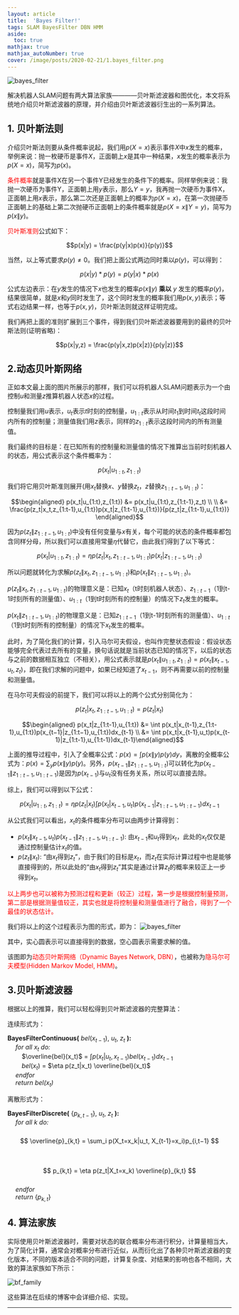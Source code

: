 ```yaml
---
layout: article
title:  'Bayes Filter!'
tags: SLAM BayesFilter DBN HMM
aside:
  toc: true
mathjax: true
mathjax_autoNumber: true
cover: /image/posts/2020-02-21/1.bayes_filter.png
---
```


![bayes_filter](/image/posts/2020-02-21/1.bayes_filter.png)

解决机器人SLAM问题有两大算法家族————贝叶斯滤波器和图优化，本文将系统地介绍贝叶斯滤波器的原理，并介绍由贝叶斯滤波器衍生出的一系列算法。

<!--more-->

## 1. 贝叶斯法则

介绍贝叶斯法则要从条件概率说起，我们用$p(X=x)$表示事件$X$中$x$发生的概率，举例来说：抛一枚硬币是事件$X$，正面朝上$x$是其中一种结果，$x$发生的概率表示为$p(X=x)$，简写为$p(x)$。

<span style="color:#f00;">条件概率</span>就是事件X在另一个事件Y已经发生的条件下的概率。同样举例来说：我抛一次硬币为事件Y，正面朝上用$y$表示，那么$Y=y$，我再抛一次硬币为事件X，正面朝上用$x$表示，那么第二次还是正面朝上的概率为$p(X=x)$，在第一次抛硬币正面朝上的基础上第二次抛硬币正面朝上的条件概率就是$p(X=x\|Y=y)$，简写为$p(x\|y)$。

<span style="color:#f00;">贝叶斯准则</span>公式如下：

$$p(x|y) = \frac{p(y|x)p(x)}{p(y)}$$

当然，以上等式要求$p(y) \neq 0$。我们把上面公式两边同时乘以$p(y)$，可以得到：

$$p(x|y) * p(y) = p(y|x) * p(x)$$

公式左边表示：在$y$发生的情况下$x$也发生的概率$p(x\|y)$ __乘以__ $y$ 发生的概率$p(y)$，结果很简单，就是$x$和$y$同时发生了，这个同时发生的概率我们用$p(x,y)$表示；等式右边结果一样，也等于$p(x, y)$，贝叶斯法则就这样证明完成。

我们再把上面的准则扩展到三个事件，得到我们贝叶斯滤波器要用到的最终的贝叶斯法则(证明省略)：

$$p(x|y,z) = \frac{p(y|x,z)p(x|z)}{p(y|z)}$$


## 2.动态贝叶斯网络

正如本文最上面的图片所展示的那样，我们可以将机器人SLAM问题表示为一个由控制$u$和测量$z$推算机器人状态$x$的过程。

控制量我们用$u$表示，$u_t$表示$t$时刻的控制量，$u_{1:t}$表示从时间$t_1$到时间$t_t$这段时间内所有的控制量；测量值我们用$z$表示，同样的$z_{1:t}$表示这段时间内的所有测量值。

我们最终的目标是：在已知所有的控制量和测量值的情况下推算出当前时刻机器人的状态，用公式表示这个条件概率为：

$$p(x_t|u_{1:t},z_{1:t})$$

我们将它用贝叶斯准则展开(用$x_t$替换$x$、$y$替换$z_t$，$z$替换$z_{1:t-1},u_{1:t}$)：


$$\begin{aligned}
p(x_t|u_{1:t},z_{1:t})  &= p(x_t|u_{1:t},z_{1:t-1},z_t) \\ \\ &= \frac{p(z_t|x_t,z_{1:t-1},u_{1:t})p(x_t|z_{1:t-1},u_{1:t})}{p(z_t|z_{1:t-1},u_{1:t})}  
\end{aligned}$$

因为$p(z_t\|z_{1:t-1},u_{1:t})$中没有任何变量与$x$有关，每个可能的状态的条件概率都包含同样分母，所以我们可以直接用常量$\eta$代替它，由此我们得到了以下等式：

$$
p(x_t|u_{1:t},z_{1:t})  = \eta p(z_t|x_t,z_{1:t-1},u_{1:t})p(x_t|z_{1:t-1},u_{1:t})
$$

所以问题就转化为求解$p(z_t\|x_t,z_{1:t-1},u_{1:t})$和$p(x_t\|z_{1:t-1},u_{1:t})$。

$p(z_t\|x_t,z_{1:t-1},u_{1:t})$的物理意义是：已知$x_t$（t时刻机器人状态）、$z_{1:t-1}$（1到t-1时刻所有的测量值）、$u_{1:t}$（1到t时刻所有的控制量）的情况下$z_t$发生的概率。

$p(x_t\|z_{1:t-1},u_{1:t})$的物理意义是：已知$z_{1:t-1}$（1到t-1时刻所有的测量值）、$u_{1:t}$（1到t时刻所有的控制量）的情况下$x_t$发生的概率。

此时，为了简化我们的计算，引入马尔可夫假设，也叫作完整状态假设：假设状态能够完全代表过去所有的变量，换句话说就是当前状态已知的情况下，以后的状态与之前的数据相互独立（不相关），用公式表示就是$p(x_t \| u_{1:t},z_{1:t}) = p(x_t\|x_{t-1}, u_t, z_t)$，即在我们求解的问题中，如果已经知道了$x_{t-1}$，则不再需要以前的控制量和测量值。

在马尔可夫假设的前提下，我们可以将以上的两个公式分别简化为：

$$p(z_t|x_t,z_{1:t-1},u_{1:t}) = p(z_t|x_t)$$

$$\begin{aligned}
p(x_t|z_{1:t-1},u_{1:t}) &= \int p(x_t|x_{t-1},z_{1:t-1},u_{1:t})p(x_{t−1}|z_{1:t−1},u_{1:t})dx_{t-1} \\ &= \int p(x_t|x_{t-1},u_t)p(x_{t-1}|z_{1:t-1},u_{1:t-1})dx_{t-1}\end{aligned}$$

上面的推导过程中，引入了全概率公式：$p(x) =\int p(x\|y)p(y) dy$，离散的全概率公式为：$p(x)=\sum_y p(x\|y)p(y)$。另外，$p(x_{t−1}\|z_{1:t−1},u_{1:t})$可以转化为$p(x_{t-1}\|z_{1:t-1},u_{1:t-1})$是因为$p(x_{t-1})$与$u_t$没有任务关系，所以可以直接去除。

综上，我们可以得到以下公式：


$$p(x_t|u_{1:t},z_{1:t}) = \eta p(z_t|x_t) \int p(x_t|x_{t-1},u_t)p(x_{t-1}|z_{1:t-1},u_{1:t-1})dx_{t-1}$$

从公式我们可以看出，$x_t$的条件概率分布可以由两步计算得到：
- $p(x_t\|x_{t-1},u_t)p(x_{t-1}\|z_{1:t-1},u_{1:t-1})$: 由$x_{t-1}$和$u_t$得到$x_t$，此处的$x_t$仅仅是通过控制量估计$x_t$的值。
- $p(z_t\|x_t)$: “由$x_t$得到$z_t$”，由于我们的目标是$x_t$，而$z_t$在实际计算过程中也是能够直接得到的，所以此处的“由$x_t$得到$z_t$”其实是通过计算$z_t$的概率来较正上一步得到$x_t$。

<font color="#f00">以上两步也可以被称为预测过程和更新（较正）过程，第一步是根据控制量预测，第二部是根据测量值较正，其实也就是将控制量和测量值进行了融合，得到了一个最佳的状态估计。</font>

我们将以上的这个过程表示为图的形式，即为：
![bayes_filter](/image/posts/2020-02-21/1.bayes_filter.png)

其中，实心圆表示可以直接得到的数据，空心圆表示需要求解的值。

该图即为<font color="#f00">动态贝叶斯网络（Dynamic Bayes Network, DBN）</font>，也被称为<font color="#f00">隐马尔可夫模型(Hidden Markov Model, HMM)</font>。


## 3.贝叶斯滤波器

根据以上的推算，我们可以轻松得到贝叶斯滤波器的完整算法：

连续形式为：

__BayesFilterContinuous(__ $bel(x_{t-1})$, $u_t$, $z_t$ __):__ <br/>
&emsp; *for all $x_t$ do:*<br/>
&emsp;&emsp;  $\overline{bel}(x_t)$ = $\int p(x_t | u_t, x_{t−1}) bel(x_{t−1}) dx_{t−1}$<br/>
&emsp;&emsp;  $bel(x_t)$ = $\eta p(z_t|x_t) \overline{bel}(x_t)$<br/>
&emsp; *endfor*<br/>
&emsp; *return $bel(x_t)$*<br/>



离散形式为：

__BayesFilterDiscrete(__ $\{p_{k,t-1}\}$, $u_t$, $z_t$ __):__<br/>
&emsp; *for all $k$ do:* <br/>
&emsp;&emsp;  $$ \overline{p}_{k,t} = \sum_i p(X_t=x_k|u_t, X_{t-1}=x_i)p_{i,t−1} $$ <br/>
&emsp;&emsp;  $$ p_{k,t} = \eta p(z_t|X_t=x_k) \overline{p}_{k,t} $$ <br/>
&emsp; *endfor* <br/>
&emsp; *return* \{$p_{k,t}$\}<br/>


## 4. 算法家族

实际使用贝叶斯滤波器时，需要对状态的联合概率分布进行积分，计算量相当大，为了简化计算，通常会对概率分布进行近似，从而衍化出了各种贝叶斯滤波器的变化版本，不同的版本适合不同的问题，计算复杂度、对结果的影响也各不相同，大致的算法家族如下所示：

![bf_family](/image/posts/2020-02-21/2.bf_family.png)

这些算法在后续的博客中会详细介绍、实现。


---


